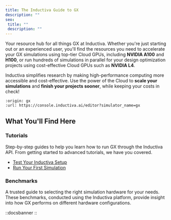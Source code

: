 ```yaml
---
title: The Inductiva Guide to GX
description: ""
seo:
 title: ""
 description: ""
---
```


Your resource hub for all things GX at Inductiva. Whether you're just starting out or an experienced user, you'll find the resources you need to accelerate your GX simulations using top-tier Cloud GPUs, including **NVIDIA A100** and **H100**, or run hundreds of simulations in parallel for your design optimization projects using cost-effective Cloud GPUs such as **NVIDIA L4**.

Inductiva simplifies research by making high-performance computing more accessible and cost-effective. Use the power of the Cloud to **scale your simulations** and **finish your projects sooner**, while keeping your costs in check!

```{python_editor}
:origin: gx
:url: https://console.inductiva.ai/editor?simulator_name=gx
```

## What You'll Find Here

### Tutorials
Step-by-step guides to help you learn how to run GX through the Inductiva API. From getting started to advanced tutorials, we have you covered.

- [Test Your Inductiva Setup](/guides/gx/tutorials/setup-test)
- [Run Your First Simulation](/guides/gx/tutorials/quick-start)

### Benchmarks
A trusted guide to selecting the right simulation hardware for your needs. These benchmarks, conducted using the Inductiva platform, provide insight into how GX performs on different hardware configurations.

::docsbanner
::
